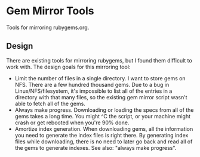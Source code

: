 Gem Mirror Tools
================

Tools for mirroring rubygems.org.

Design
------

There are existing tools for mirroring rubygems, but I found them
difficult to work with. The design goals for this mirroring tool:

* Limit the number of files in a single directory. I want to store gems
on NFS. There are a few hundred thousand gems.  Due to a bug in
Linux/NFS/filesystem, it's impossible to list all of the entries in a
directory with that many files, so the existing gem mirror script wasn't
able to fetch all of the gems.
* Always make progress. Downloading or loading the specs from all of the
gems takes a long time. You might ^C the script, or your machine might
crash or get rebooted when you're 90% done.
* Amortize index generation. When downloading gems, all the information
you need to generate the index files is right there. By generating index
files while downloading, there is no need to later go back and read all
of the gems to generate indexes. See also: "always make progress".

